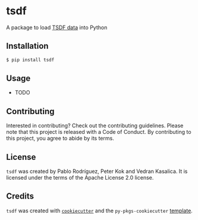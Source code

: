 # tsdf

A package to load [TSDF data](https://arxiv.org/abs/2211.11294) into Python

## Installation

```bash
$ pip install tsdf
```

## Usage

- TODO

## Contributing

Interested in contributing? Check out the contributing guidelines. Please note that this project is released with a Code of Conduct. By contributing to this project, you agree to abide by its terms.

## License

`tsdf` was created by Pablo Rodríguez, Peter Kok and Vedran Kasalica. It is licensed under the terms of the Apache License 2.0 license.

## Credits

`tsdf` was created with [`cookiecutter`](https://cookiecutter.readthedocs.io/en/latest/) and the `py-pkgs-cookiecutter` [template](https://github.com/py-pkgs/py-pkgs-cookiecutter).
